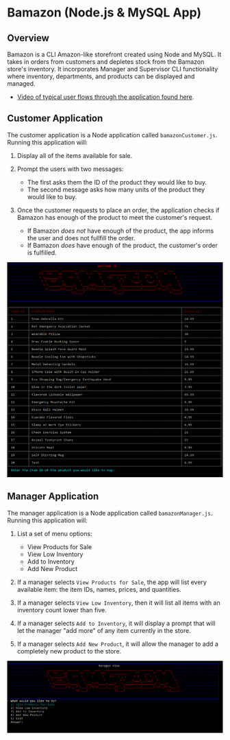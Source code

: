 # Bamazon (Node.js & MySQL App)

## Overview

Bamazon is a CLI Amazon-like storefront created using Node and MySQL.  It takes in orders from customers and depletes stock from the Bamazon store's inventory. It incorporates Manager and Supervisor CLI functionality where inventory, departments, and products can be displayed and managed.  

* [Video of typical user flows through the application found here](https://www.youtube.com/watch?v=Zb3xl9Cy2Eo).



## Customer Application

The customer application is a Node application called `bamazonCustomer.js`.  Running this application will:

1) Display all of the items available for sale. 

2) Prompt the users with two messages:

   * The first asks them the ID of the product they would like to buy.
   * The second message asks how many units of the product they would like to buy.

3) Once the customer requests to place an order, the application checks if Bamazon has enough of the product to meet the customer's request.

   * If Bamazon _does not_ have enough of the product, the app informs the user and does not fullfill the order.
   * If Bamazon _does_ have enough of the product, the customer's order is fulfilled.


![Bamazon Customer Image](/Customer.PNG)


## Manager Application

The manager application is a Node application called `bamazonManager.js`. Running this application will:

1) List a set of menu options:

    * View Products for Sale
    * View Low Inventory
    * Add to Inventory
    * Add New Product

2) If a manager selects `View Products for Sale`, the app will list every available item: the item IDs, names, prices, and quantities.

3) If a manager selects `View Low Inventory`, then it will list all items with an inventory count lower than five.

4) If a manager selects `Add to Inventory`, it will display a prompt that will let the manager "add more" of any item currently in the store.

5) If a manager selects `Add New Product`, it will allow the manager to add a completely new product to the store.

![Bamazon Manager Image](/Manager.PNG)   
